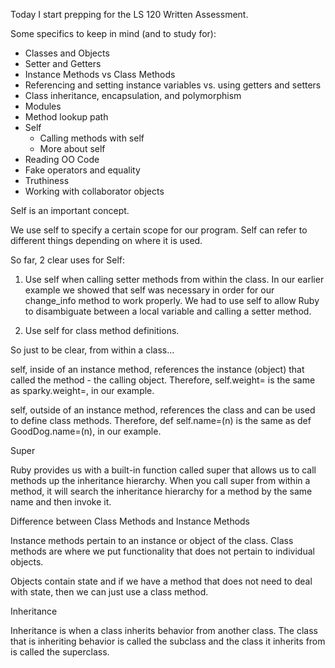 Today I start prepping for the LS 120 Written Assessment.

Some specifics to keep in mind (and to study for):

- Classes and Objects
- Setter and Getters
- Instance Methods vs Class Methods
- Referencing and setting instance variables vs. using getters and setters
- Class inheritance, encapsulation, and polymorphism
- Modules
- Method lookup path
- Self
  - Calling methods with self
  - More about self
- Reading OO Code
- Fake operators and equality
- Truthiness
- Working with collaborator objects

Self is an important concept.

We use self to specify a certain scope for our program. Self can refer to different things
depending on where it is used.

So far, 2 clear uses for Self:

1. Use self when calling setter methods from within the class. In our earlier example
we showed that self was necessary in order for our change_info method to work properly.
We had to use self to allow Ruby to disambiguate between a local variable and calling a setter method.

2. Use self for class method definitions.

So just to be clear, from within a class...

self, inside of an instance method, references the instance (object) that called the method - the calling object.
Therefore, self.weight= is the same as sparky.weight=, in our example.

self, outside of an instance method, references the class and can be used to define class methods.
Therefore, def self.name=(n) is the same as def GoodDog.name=(n), in our example.

Super

Ruby provides us with a built-in function called super that allows us to call methods
up the inheritance hierarchy. When you call super from within a method, it will search
the inheritance hierarchy for a method by the same name and then invoke it.

Difference between Class Methods and Instance Methods

Instance methods pertain to an instance or object of the class.
Class methods are where we put functionality that does not pertain to individual objects.

Objects contain state and if we have a method that does not need to deal with state, then
we can just use a class method.

Inheritance

Inheritance is when a class inherits behavior from another class. The class that is
inheriting behavior is called the subclass and the class it inherits from is called
the superclass.
